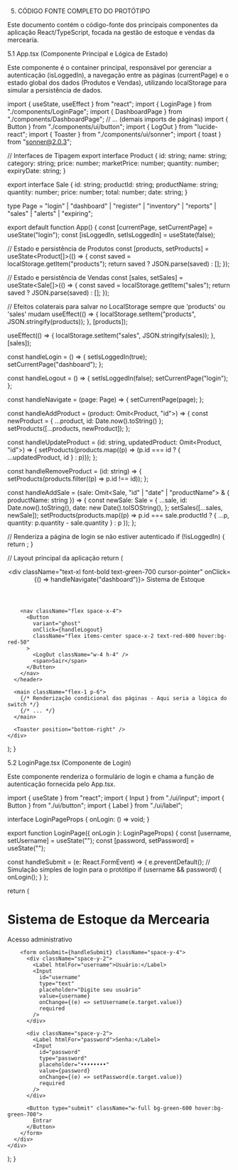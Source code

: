 5. CÓDIGO FONTE COMPLETO DO PROTÓTIPO

Este documento contém o código-fonte dos principais componentes da aplicação React/TypeScript, focada na gestão de estoque e vendas da mercearia.

5.1 App.tsx (Componente Principal e Lógica de Estado)

Este componente é o container principal, responsável por gerenciar a autenticação (isLoggedIn), a navegação entre as páginas (currentPage) e o estado global dos dados (Produtos e Vendas), utilizando localStorage para simular a persistência de dados.

import { useState, useEffect } from "react";
import { LoginPage } from "./components/LoginPage";
import { DashboardPage } from "./components/DashboardPage";
// ... (demais imports de páginas)
import { Button } from "./components/ui/button";
import { LogOut } from "lucide-react";
import { Toaster } from "./components/ui/sonner";
import { toast } from "sonner@2.0.3";

// Interfaces de Tipagem
export interface Product {
 id: string;
 name: string;
 category: string;
 price: number;
 marketPrice: number;
 quantity: number;
 expiryDate: string;
}

export interface Sale {
 id: string;
 productId: string;
 productName: string;
 quantity: number;
 price: number;
 total: number;
 date: string;
}

type Page = "login" | "dashboard" | "register" | "inventory" | 
            "reports" | "sales" | "alerts" | "expiring";

export default function App() {
  const [currentPage, setCurrentPage] = useState("login");
  const [isLoggedIn, setIsLoggedIn] = useState(false);
  
  // Estado e persistência de Produtos
  const [products, setProducts] = useState<Product[]>(() => {
    const saved = localStorage.getItem("products");
    return saved ? JSON.parse(saved) : [];
  });
  
  // Estado e persistência de Vendas
  const [sales, setSales] = useState<Sale[]>(() => {
    const saved = localStorage.getItem("sales");
    return saved ? JSON.parse(saved) : [];
  });

  // Efeitos colaterais para salvar no LocalStorage sempre que 'products' ou 'sales' mudam
  useEffect(() => {
    localStorage.setItem("products", JSON.stringify(products));
  }, [products]);

  useEffect(() => {
    localStorage.setItem("sales", JSON.stringify(sales));
  }, [sales]);

  const handleLogin = () => {
    setIsLoggedIn(true);
    setCurrentPage("dashboard");
  };

  const handleLogout = () => {
    setIsLoggedIn(false);
    setCurrentPage("login");
  };

  const handleNavigate = (page: Page) => {
    setCurrentPage(page);
  };
  
  const handleAddProduct = (product: Omit<Product, "id">) => {
    const newProduct = { ...product, id: Date.now().toString() };
    setProducts([...products, newProduct]);
  };

  const handleUpdateProduct = (id: string, updatedProduct: Omit<Product, "id">) => {
    setProducts(products.map((p) => 
      (p.id === id ? { ...updatedProduct, id } : p)));
  };

  const handleRemoveProduct = (id: string) => {
    setProducts(products.filter((p) => p.id !== id));
  };
  
  const handleAddSale = (sale: Omit<Sale, "id" | "date" | "productName"> & { productName: string }) => {
    const newSale: Sale = {
      ...sale,
      id: Date.now().toString(),
      date: new Date().toISOString(),
    };
    setSales([...sales, newSale]);
    setProducts(products.map((p) =>
      p.id === sale.productId ? 
        { ...p, quantity: p.quantity - sale.quantity } : p
    ));
  };
  
  // Renderiza a página de login se não estiver autenticado
  if (!isLoggedIn) {
    return <LoginPage onLogin={handleLogin} />;
  }

  // Layout principal da aplicação
  return (
    <div className="min-h-screen bg-gray-50 flex flex-col">
      <header className="flex items-center justify-between p-4 bg-white shadow-md">
        <div 
          className="text-xl font-bold text-green-700 cursor-pointer"
          onClick={() => handleNavigate("dashboard")}>
          Sistema de Estoque
        </div>

        <nav className="flex space-x-4">
          <Button 
            variant="ghost" 
            onClick={handleLogout}
            className="flex items-center space-x-2 text-red-600 hover:bg-red-50"
          >
            <LogOut className="w-4 h-4" />
            <span>Sair</span>
          </Button>
        </nav>
      </header>

      <main className="flex-1 p-6">
        {/* Renderização condicional das páginas - Aqui seria a lógica do switch */}
        {/* ... */}
      </main>

      <Toaster position="bottom-right" />
    </div>
  );
}


5.2 LoginPage.tsx (Componente de Login)

Este componente renderiza o formulário de login e chama a função de autenticação fornecida pelo App.tsx.

import { useState } from "react";
import { Input } from "./ui/input";
import { Button } from "./ui/button";
import { Label } from "./ui/label";

interface LoginPageProps {
 onLogin: () => void;
}

export function LoginPage({ onLogin }: LoginPageProps) {
  const [username, setUsername] = useState("");
  const [password, setPassword] = useState("");
  
  const handleSubmit = (e: React.FormEvent) => {
    e.preventDefault();
    // Simulação simples de login para o protótipo
    if (username && password) {
      onLogin();
    }
  };

  return (
    <div className="flex items-center justify-center min-h-screen bg-gray-100">
      <div className="w-full max-w-md p-8 space-y-6 bg-white rounded-lg shadow-xl">
        <div className="text-center">
          <h1 className="text-3xl font-bold text-green-800">
            Sistema de Estoque da Mercearia
          </h1>
          <p className="text-gray-500 mt-2">
            Acesso administrativo
          </p>
        </div>

        <form onSubmit={handleSubmit} className="space-y-4">
          <div className="space-y-2">
            <Label htmlFor="username">Usuário:</Label>
            <Input
              id="username"
              type="text"
              placeholder="Digite seu usuário"
              value={username}
              onChange={(e) => setUsername(e.target.value)}
              required
            />
          </div>

          <div className="space-y-2">
            <Label htmlFor="password">Senha:</Label>
            <Input
              id="password"
              type="password"
              placeholder="••••••••"
              value={password}
              onChange={(e) => setPassword(e.target.value)}
              required
            />
          </div>

          <Button type="submit" className="w-full bg-green-600 hover:bg-green-700">
            Entrar
          </Button>
        </form>
      </div>
    </div>
  );
}
